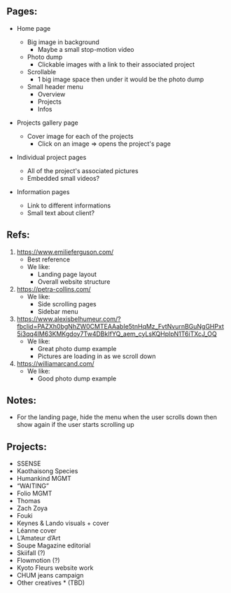 ## Pages:
- Home page
	- Big image in background
		- Maybe a small stop-motion video
	- Photo dump
		- Clickable images with a link to their associated project
	- Scrollable
		- 1 big image space then under it would be the photo dump
	- Small header menu
		- Overview
		- Projects
		- Infos

- Projects gallery page
	- Cover image for each of the projects
		- Click on an image => opens the project's page

- Individual project pages
	- All of the project's associated pictures
	- Embedded small videos?

- Information pages
	- Link to different informations
	- Small text about client?

## Refs:
1. https://www.emilieferguson.com/
	- Best reference
	- We like:
		- Landing page layout
		- Overall website structure
2. https://petra-collins.com/
	- We like:
		- Side scrolling pages
		- Sidebar menu
3. https://www.alexisbelhumeur.com/?fbclid=PAZXh0bgNhZW0CMTEAAabIe5tnHqMz_FvtNvurnBGuNgGHPxt5i3qq4IM63KMKgdoy7Tw4DBkIfYQ_aem_cyLsKQHplpN1T6iTXcJ_OQ
	- We like:
		- Great photo dump example
		- Pictures are loading in as we scroll down
4. https://williamarcand.com/
	- We like:
		- Good photo dump example

## Notes:
- For the landing page, hide the menu when the user scrolls down then show again if the user starts scrolling up

## Projects:
- SSENSE
- Kaothaisong Species
- Humankind MGMT
- “WAITING”
- Folio MGMT
- Thomas 
- Zach Zoya
- Fouki
- Keynes & Lando visuals + cover
- Léanne cover
- L’Amateur d’Art
- Soupe Magazine editorial
- Skiifall (?)
- Flowmotion (?)
- Kyoto Fleurs website work
- CHUM jeans campaign
- Other creatives * (TBD)